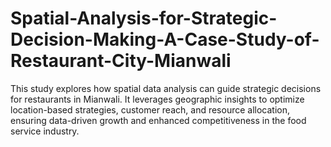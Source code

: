 # Spatial-Analysis-for-Strategic-Decision-Making-A-Case-Study-of-Restaurant-City-Mianwali
This study explores how spatial data analysis can guide strategic decisions for restaurants in Mianwali. It leverages geographic insights to optimize location-based strategies, customer reach, and resource allocation, ensuring data-driven growth and enhanced competitiveness in the food service industry.
